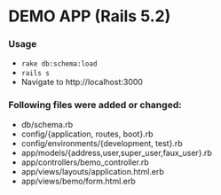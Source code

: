 # DEMO APP (Rails 5.2)

### Usage

- `rake db:schema:load`
- `rails s`
- Navigate to http://localhost:3000

### Following files were added or changed:

- db/schema.rb
- config/{application, routes, boot}.rb
- config/environments/{development, test}.rb
- app/models/{address,user,super_user,faux_user}.rb
- app/controllers/bemo_controller.rb
- app/views/layouts/application.html.erb
- app/views/bemo/form.html.erb